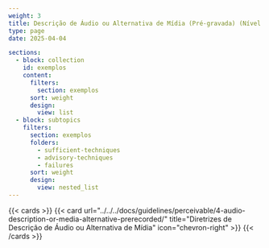 ```yaml
---
weight: 3
title: Descrição de Áudio ou Alternativa de Mídia (Pré-gravada) (Nível A)
type: page
date: 2025-04-04

sections:
  - block: collection
    id: exemplos
    content:
      filters:
        section: exemplos
      sort: weight
      design:
        view: list
  - block: subtopics
    filters:
      section: exemplos
      folders: 
        - sufficient-techniques
        - advisory-techniques
        - failures
      sort: weight
      design:
        view: nested_list
---
```

{{< cards >}}
  {{< card url="../../../docs/guidelines/perceivable/4-audio-description-or-media-alternative-prerecorded/" title="Diretrizes de Descrição de Áudio ou Alternativa de Mídia" icon="chevron-right" >}}
{{< /cards >}}